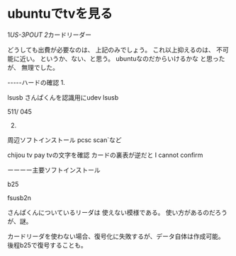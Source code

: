 # ubuntuでtvを見る

1*US-3POUT
2*カードリーダー

どうしても出費が必要なのは、
上記のみでしょう。
これ以上抑えるのは、
不可能に近い。
というか、ない、と思う。
ubuntuなのだからいけるかな
と思ったが、
無理でした。


-----ハードの確認
1.

lsusb
さんぱくんを認識用にudev
lsusb

511/
045


2.
周辺ソフトインストール
pcsc scan`など

chijou tv pay tvの文字を確認
カードの裏表が逆だと
I cannot confirm


ーーーー主要ソフトインストール

b25

fsusb2n

さんぱくんについているリーダは
使えない模様である。
使い方があるのだろうが、謎。

カードリーダを使わない場合、復号化に失敗するが、データ自体は作成可能。
後程b25で復号することも。




